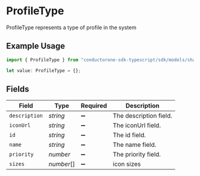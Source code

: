# ProfileType

ProfileType represents a type of profile in the system

## Example Usage

```typescript
import { ProfileType } from "conductorone-sdk-typescript/sdk/models/shared";

let value: ProfileType = {};
```

## Fields

| Field                  | Type                   | Required               | Description            |
| ---------------------- | ---------------------- | ---------------------- | ---------------------- |
| `description`          | *string*               | :heavy_minus_sign:     | The description field. |
| `iconUrl`              | *string*               | :heavy_minus_sign:     | The iconUrl field.     |
| `id`                   | *string*               | :heavy_minus_sign:     | The id field.          |
| `name`                 | *string*               | :heavy_minus_sign:     | The name field.        |
| `priority`             | *number*               | :heavy_minus_sign:     | The priority field.    |
| `sizes`                | *number*[]             | :heavy_minus_sign:     | icon sizes             |